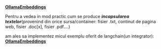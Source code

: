 [**OllamaEmbeddings**](https://python.langchain.com/v0.2/docs/integrations/text_embedding/ollama/)

Pentru a vedea in mod practic cum se produce ***incapsularea textelor***(provenind din orice sursa/container: fisier .txt, continut de pagina web, fisier .doc[x], fisier .pdf....)

am ales sa implementez micul exemplu oferit de langchain(un integrator): [**OllamaEmbeddings**](https://python.langchain.com/v0.2/docs/integrations/text_embedding/ollama/)

